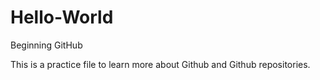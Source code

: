 # Hello-World
Beginning GitHub

This is a practice file to learn more about Github and Github repositories. 
